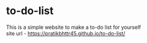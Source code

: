 # to-do-list
This is a simple website to make a to-do list for yourself<br>
site url - https://pratikbhttr45.github.io/to-do-list/

